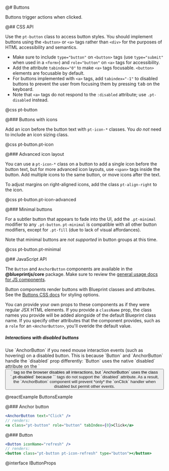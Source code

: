 @# Buttons

Buttons trigger actions when clicked.

@## CSS API

Use the `pt-button` class to access button styles. You should implement buttons using the
`<button>` or `<a>` tags rather than `<div>` for the purposes of HTML accessibility and semantics.

- Make sure to include `type="button"` on `<button>` tags (use `type="submit"` when used in a
`<form>`) and `role="button"` on `<a>` tags for accessibility.
- Add the attribute `tabindex="0"` to make `<a>` tags focusable. `<button>` elements are
focusable by default.
- For buttons implemented with `<a>` tags, add `tabindex="-1"` to disabled buttons to prevent the
user from focusing them by pressing <kbd class="pt-key">tab</kbd> on the keyboard.
- Note that `<a>` tags do not respond to the `:disabled` attribute; use `.pt-disabled` instead.

@css pt-button

@### Buttons with icons

Add an icon before the button text with `pt-icon-*` classes.
You _do not_ need to include an icon sizing class.

@css pt-button.pt-icon

@### Advanced icon layout

You can use a `pt-icon-*` class on a button to add a single icon before the button
text, but for more advanced icon layouts, use `<span>` tags inside the button.
Add multiple icons to the same button, or move icons after the text.

To adjust margins on right-aligned icons, add the class `pt-align-right` to the icon.

@css pt-button.pt-icon-advanced

@### Minimal buttons

For a subtler button that appears to fade into the UI, add the `.pt-minimal` modifier
to any `.pt-button`. `pt-minimal` is compatible with all other button modifiers,
except for `.pt-fill` (due to lack of visual affordances).

Note that minimal buttons are _not supported_ in button groups at this time.

@css pt-button.pt-minimal

@## JavaScript API

The `Button` and `AnchorButton` components are available in the __@blueprintjs/core__ package.
Make sure to review the [general usage docs for JS components](#blueprint.usage).

Button components render buttons with Blueprint classes and attributes.
See the [Buttons CSS docs](#core/components/button.css-api) for styling options.

You can provide your own props to these components as if they were regular JSX HTML elements. If you
provide a `className` prop, the class names you provide will be added alongside of the default
Blueprint class name. If you specify other attributes that the component provides, such as a `role`
for an `<AnchorButton>`, you'll overide the default value.

<div class="pt-callout pt-intent-danger pt-icon-error">
    <h5>Interactions with disabled buttons</h5>
    Use `AnchorButton` if you need mouse interaction events (such as hovering) on a disabled button.
    This is because `Button` and `AnchorButton` handle the `disabled` prop differently: `Button` uses
    the native `disabled` attribute on the `<button>` tag so the browser disables all interactions,
    but `AnchorButton` uses the class `.pt-disabled` because `<a>` tags do not support the `disabled`
    attribute. As a result, the `AnchorButton` component will prevent *only* the `onClick` handler
    when disabled but permit other events.
</div>

@reactExample ButtonsExample

@### Anchor button

```jsx
<AnchorButton text="Click" />
// renders:
<a class="pt-button" role="button" tabIndex={0}>Click</a>
```

@### Button

```jsx
<Button iconName="refresh" />
// renders:
<button class="pt-button pt-icon-refresh" type="button"></button>
```

@interface IButtonProps
